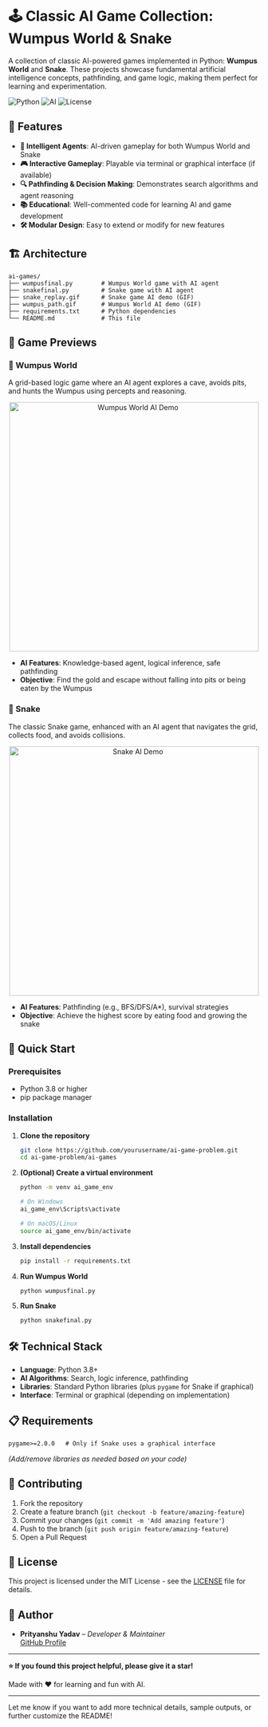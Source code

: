 
# 🕹️ Classic AI Game Collection: Wumpus World & Snake

A collection of classic AI-powered games implemented in Python: **Wumpus World** and **Snake**. These projects showcase fundamental artificial intelligence concepts, pathfinding, and game logic, making them perfect for learning and experimentation.

![Python](https://img.shields.io/badge/python-v3.8+-blue.svg)
![AI](https://img.shields.io/badge/AI-Algorithms-purple.svg)
![License](https://img.shields.io/badge/license-MIT-green.svg)

## 🌟 Features

- **🧠 Intelligent Agents**: AI-driven gameplay for both Wumpus World and Snake
- **🎮 Interactive Gameplay**: Playable via terminal or graphical interface (if available)
- **🔍 Pathfinding & Decision Making**: Demonstrates search algorithms and agent reasoning
- **📚 Educational**: Well-commented code for learning AI and game development
- **🛠️ Modular Design**: Easy to extend or modify for new features

## 🏗️ Architecture

```
ai-games/
├── wumpusfinal.py        # Wumpus World game with AI agent
├── snakefinal.py         # Snake game with AI agent
├── snake_replay.gif      # Snake game AI demo (GIF)
├── wumpus_path.gif       # Wumpus World AI demo (GIF)
├── requirements.txt      # Python dependencies
└── README.md             # This file
```

## 🎲 Game Previews

### 🏹 Wumpus World

A grid-based logic game where an AI agent explores a cave, avoids pits, and hunts the Wumpus using percepts and reasoning.

<p align="center">
  <img src="ai-games/wumpus_path.gif" alt="Wumpus World AI Demo" width="500"/>
</p>

- **AI Features**: Knowledge-based agent, logical inference, safe pathfinding
- **Objective**: Find the gold and escape without falling into pits or being eaten by the Wumpus

### 🐍 Snake

The classic Snake game, enhanced with an AI agent that navigates the grid, collects food, and avoids collisions.

<p align="center">
  <img src="ai-games/snake_replay.gif" alt="Snake AI Demo" width="500"/>
</p>

- **AI Features**: Pathfinding (e.g., BFS/DFS/A*), survival strategies
- **Objective**: Achieve the highest score by eating food and growing the snake

## 🚀 Quick Start

### Prerequisites

- Python 3.8 or higher
- pip package manager

### Installation

1. **Clone the repository**
   ```bash
   git clone https://github.com/yourusername/ai-game-problem.git
   cd ai-game-problem/ai-games
   ```

2. **(Optional) Create a virtual environment**
   ```bash
   python -m venv ai_game_env

   # On Windows
   ai_game_env\Scripts\activate

   # On macOS/Linux
   source ai_game_env/bin/activate
   ```

3. **Install dependencies**
   ```bash
   pip install -r requirements.txt
   ```

4. **Run Wumpus World**
   ```bash
   python wumpusfinal.py
   ```

5. **Run Snake**
   ```bash
   python snakefinal.py
   ```

## 🛠️ Technical Stack

- **Language**: Python 3.8+
- **AI Algorithms**: Search, logic inference, pathfinding
- **Libraries**: Standard Python libraries (plus `pygame` for Snake if graphical)
- **Interface**: Terminal or graphical (depending on implementation)

## 📋 Requirements

```txt
pygame>=2.0.0   # Only if Snake uses a graphical interface
```
*(Add/remove libraries as needed based on your code)*

## 🤝 Contributing

1. Fork the repository
2. Create a feature branch (`git checkout -b feature/amazing-feature`)
3. Commit your changes (`git commit -m 'Add amazing feature'`)
4. Push to the branch (`git push origin feature/amazing-feature`)
5. Open a Pull Request

## 📝 License

This project is licensed under the MIT License - see the [LICENSE](LICENSE) file for details.

## 👥 Author

- **Prityanshu Yadav** – *Developer & Maintainer*  
  [GitHub Profile](https://github.com/Prityanshu)

---

**⭐ If you found this project helpful, please give it a star!**

Made with ❤️ for learning and fun with AI.

---

Let me know if you want to add more technical details, sample outputs, or further customize the README!
